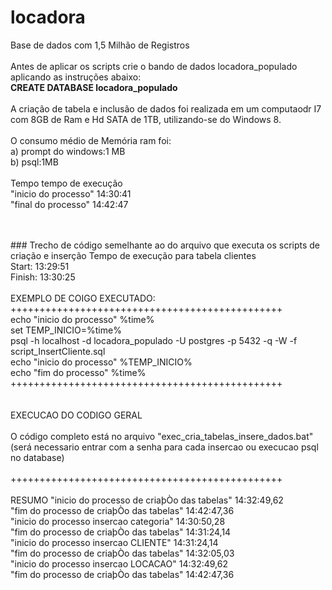 # locadora
Base de dados com 1,5 Milhão de Registros<br>
<br>
Antes de aplicar os scripts crie o bando de dados locadora_populado aplicando as instruções abaixo:<br>
**CREATE DATABASE locadora_populado**<br>
<br>
A criação de tabela e inclusão de dados foi realizada em um computaodr I7 com 8GB de Ram e Hd SATA de 1TB, utilizando-se do Windows 8.<br>
<br>
O consumo médio de Memória ram foi:<br>
a) prompt do windows:1 MB<br>
b) psql:1MB <br>
<br>
Tempo tempo de execução 
<br>
"inicio do processo" 14:30:41<br>
"final do processo" 14:42:47<br>
<br>

<br>
### Trecho de código semelhante ao do arquivo que executa os scripts de criação e inserção 
Tempo de execução para tabela clientes<br>
Start: 13:29:51<br>
Finish: 13:30:25<br>
<br>
EXEMPLO DE COIGO EXECUTADO:<br>
+++++++++++++++++++++++++++++++++++++++++++++++<br>
echo "inicio do processo" %time%<br>
set TEMP_INICIO=%time%<br>
psql -h localhost -d locadora_populado -U postgres -p 5432 -q -W -f script_InsertCliente.sql<br>
echo "inicio do processo" %TEMP_INICIO%<br>
echo "fim do processo" %time%<br>
+++++++++++++++++++++++++++++++++++++++++++++++<br>
<br>
<br>
EXECUCAO DO CODIGO GERAL<br>

<br>
O código completo está no arquivo "exec_cria_tabelas_insere_dados.bat"<br>
(será necessario entrar com a senha para cada insercao ou execucao psql no database)<br>
<br>
+++++++++++++++++++++++++++++++++++++++++++++++<br>
<br>
RESUMO 
"inicio do processo de criaþÒo das tabelas" 14:32:49,62<br>
"fim do processo de criaþÒo das tabelas" 14:42:47,36<br>
"inicio do processo insercao categoria" 14:30:50,28<br>
"fim do processo de criaþÒo das tabelas" 14:31:24,14<br>
"inicio do processo insercao CLIENTE" 14:31:24,14<br>
"fim do processo de criaþÒo das tabelas" 14:32:05,03<br>
"inicio do processo insercao LOCACAO" 14:32:49,62<br>
"fim do processo de criaþÒo das tabelas" 14:42:47,36<br>
<br>
